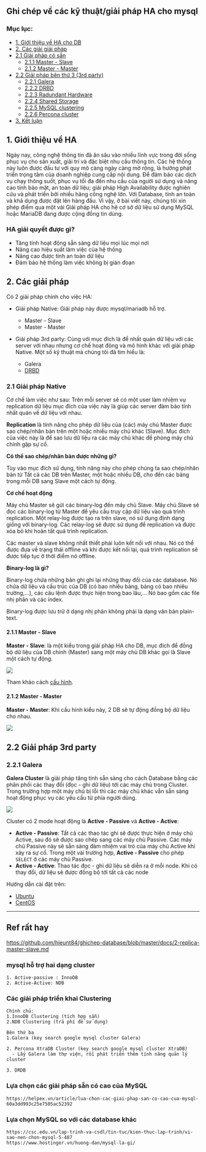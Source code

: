 ## Ghi chép về các kỹ thuật/giải pháp HA cho mysql

### Mục lục:
- [1. Giới thiệu về HA cho DB ](#1)
- [2. Các giải giải pháp ](#2)
- [2.1 Giải pháp có sẵn ](#2.1)	
	- [2.1.1 Master - Slave ](#2.1.1)		
	- [2.1.2 Master - Master ](#2.1.2)	
- [2.2 Giải pháp bên thứ 3 (3rd party) ](#2.2)	
	- [2.2.1 Galera](#2.2.1)	
	- [2.2.2 DRBD ](#2.2.2)	
	- [2.2.3 Radundant Hardware ](#2.2.3)	
	- [2.2.4 Shared Storage ](#2.2.4)	
	- [2.2.5 MySQL clustering  ](#2.2.5)	
	- [2.2.6 Percona cluster  ](#2.2.6)	
- [3. Kết luận ](#3)

<a name="1"></a>

## 1. Giới thiệu về HA

Ngày nay, công nghệ thông tin đã ăn sâu vào nhiều lĩnh vực trong đời sống phục vụ cho sản xuất, giải trí và đặc biệt nhu cầu thông tin. Các hệ thống này luôn được đầu tư với quy mô càng ngày càng mở rộng, là hướng phát triển trọng tâm của doanh nghiệp cung cấp nội dung. Để đảm bảo các dịch vụ chạy thông suốt, phục vụ tối đa đến nhu cầu của người sử dụng và nâng cao tính bảo mật, an toàn dữ liệu; giải pháp High Availability được nghiên cứu và phát triển bởi nhiều hãng công nghệ lớn. Với Database, tính an toàn và khả dụng được đặt lên hàng đầu. Vì vậy, ở bài viết này, chúng tôi xin phép điểm qua một vài Giải pháp HA cho hệ cơ sở dữ liệu sử dụng MySQL hoặc MariaDB đang được cộng đồng tin dùng.

### HA giải quyết được gì?

- Tăng tính hoạt động sẵn sàng dữ liệu mọi lúc mọi nơi
- Nâng cao hiệu suất làm việc của hệ thống
- Nâng cao được tính an toàn dữ liệu
- Đảm bảo hệ thống làm việc không bị gián đoạn

## 2. Các giải pháp

Có 2 giải pháp chính cho việc HA:

- Giải pháp Native: Giải pháp này được mysql/mariadb hỗ trợ.
	- Master - Slave
	- Master - Master

- Giải pháp 3rd party: Cùng với mục đích là để nhất quán dữ liệu với các server với nhau nhưng cơ chế hoạt động và mô hình khác với giải pháp Native. Một số kỹ thuật mà chúng tôi đã tìm hiểu là:
	- Galera
	- [DRBD](https://github.com/hoangdh/ghichep-drbd)

<a name="2.1"></a>

### 2.1 Giải pháp Native

Cơ chế làm việc như sau: Trên mỗi server sẽ có một user làm nhiệm vụ replication dữ liệu mục đích của việc này là giúp các server đảm bảo tính nhất quán về dữ liệu với nhau.

**Replication** là tính năng cho phép dữ liệu của (các) máy chủ Master được sao chép/nhân bản trên một hoặc nhiều máy chủ khác (Slave). Mục đích của việc này là để sao lưu dữ liệu ra các máy chủ khác đề phòng máy chủ chính gặp sự cố.

**Có thể sao chép/nhân bản được những gì?**

Tùy vào mục đích sử dụng, tính năng này cho phép chúng ta sao chép/nhân bản từ Tất cả các DB trên Master, một hoặc nhiều DB, cho đến các bảng trong mỗi DB sang Slave một cách tự động.

**Cơ chế hoạt động**

Máy chủ Master sẽ gửi các binary-log đến máy chủ Slave. Máy chủ Slave sẽ đọc các binary-log từ Master để yêu cầu truy cập dữ liệu vào quá trình replication. Một relay-log được tạo ra trên slave, nó sử dụng định dạng giống với binary-log. Các relay-log sẽ được sử dụng để replication và được xóa bỏ khi hoàn tất quá trình replication.

Các master và slave không nhất thiết phải luôn kết nối với nhau. Nó có thể được đưa về trạng thái offline và khi được kết nối lại, quá trình replication sẽ được tiếp tục ở thời điểm nó offline.

**Binary-log là gì?**

Binary-log chứa những bản ghi ghi lại những thay đổi của các database. Nó chứa dữ liệu và cấu trúc của DB (có bao nhiêu bảng, bảng có bao nhiêu trường,...), các câu lệnh được thực hiện trong bao lâu,... Nó bao gồm các file nhị phân và các index.

Binary-log được lưu trữ ở dạng nhị phân không phải là dạng văn bản plain-text.

<a name="2.1.1"></a>

#### 2.1.1 Master - Slave
**Master - Slave**: là một kiểu trong giải pháp HA cho DB, mục đích để đồng bộ dữ liệu của DB chính (Master) sang một máy chủ DB khác gọi là Slave một cách tự động.

<img src="http://image.prntscr.com/image/0d9a0a557ae14f3e8677aae42816227c.png" />

Tham khảo cách [cấu hình](docs/2-replica-master-slave.md).

<a name="2.1.2"></a>

#### 2.1.2 Master - Master

**Master - Master**: Khi cấu hình kiểu này, 2 DB sẽ tự động đồng bộ dữ liệu cho nhau.

<img src="http://image.prntscr.com/image/442577b161be4ec68008eedbfeb3f89d.png" />

## 2.2 Giải pháp 3rd party

<a name="2.2.1"></a>

### 2.2.1 Galera

**Galera Cluster** là giải pháp tăng tính sẵn sàng cho cách Database bằng các phân phối các thay đổi (đọc - ghi dữ liệu) tới các máy chủ trong Cluster. Trong trường hợp một máy chủ bị lỗi thì các máy chủ khác vẫn sẵn sàng hoạt động phục vụ các yêu cầu từ phía người dùng.

<img src="http://image.prntscr.com/image/53203642d97c4866bfdfd52d7e54af33.png" />

Cluster có 2 mode hoạt động là **Active - Passive** và **Active - Active**:

- **Active - Passive**: Tất cả các thao tác ghi sẽ được thực hiện ở máy chủ Active, sau đó sẽ được sao chép sang các máy chủ Passive. Các máy chủ Passive này sẽ sẵn sàng đảm nhiệm vai trò của máy chủ Active khi xảy ra sự cố. Trong một vài trường hợp, **Active - Passive** cho phép `SELECT` ở các máy chủ Passive.
- **Active - Active**: Thao tác đọc - ghi dữ liệu sẽ diễn ra ở mỗi node. Khi có thay đổi, dữ liệu sẽ được đồng bộ tới tất cả các node

Hướng dẫn cài đặt trên:

- [Ubuntu](https://github.com/hoangdh/ghichep-database/tree/master/Galera_on_Ubuntu)
- [CentOS](https://github.com/hoangdh/ghichep-database/tree/master/Galera_on_CentOS)



---

## Ref rất hay
   https://github.com/hieunt84/ghichep-database/blob/master/docs/2-replica-master-slave.md      

### mysql hỗ trợ hai dạng cluster
    1. Active-passive : InnoDB
    2. Active-Active: NDB

### Các giải pháp triển khai Clustering
    Chính chủ:
    1.InnoDB Clustering (tích hợp sẵn)
    2.NDB Clustering (trả phí để sử dụng)

    Bên thứ ba
    1.Galera (key search google mysql cluster Galera)

    2. Percona XtraDB Cluster (key search google mysql cluster XtraDB)
      - Lấy Galera làm thự viện, rồi phát triển thêm tính năng quản lý cluster

    3. DRDB

### Lựa chọn các giải pháp sẵn có cao của MySQL
    https://helpex.vn/article/lua-chon-cac-giai-phap-san-co-cao-cua-mysql-60a3dd993c25e7505ac52392

### Lựa chọn MySQL so  với các database khác
    https://csc.edu.vn/lap-trinh-va-csdl/tin-tuc/kien-thuc-lap-trinh/vi-sao-nen-chon-mysql-5-487
    https://www.hostinger.vn/huong-dan/mysql-la-gi/
